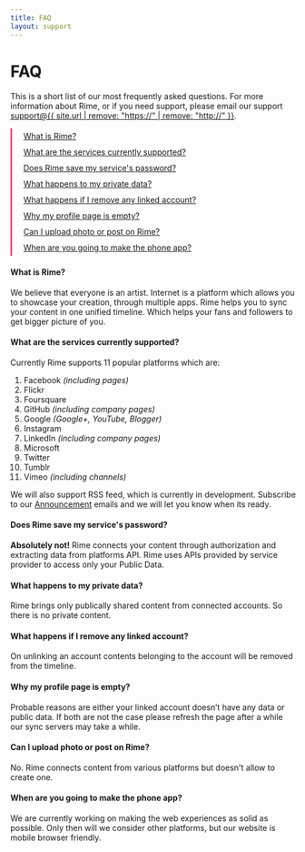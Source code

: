 ```yaml
---
title: FAQ
layout: support
---
```


<h1 class="mdl-typography--font-light">FAQ</h1>

<p>This is a short list of our most frequently asked questions. For more information
about Rime, or if you need support, please email our
support <a href="mailto:support@{{ site.url | remove: "https://"  | remove: "http://" }}">support@{{ site.url | remove: "https://"  | remove: "http://" }}</a>.</p>

<style type="text/css">
    .docs-toc ul {
         list-style-type: none; 
    }
    .docs-toc ul {
        border-left: solid 3px rgb(255,64,129);
        padding-left: 20px;
        line-height: 28px;
    }
</style>

<div class="docs-toc">
    <ul>
        <li><a href="#what-is-rime">What is Rime?</a></li>
        <li><a href="#what-are-the-services-currently-supported">What are the services currently supported?</a></li>
        <li><a href="#does-rime-save-my-services-password">Does Rime save my service's password?</a></li>
        <li><a href="#what-happens-to-my-private-data">What happens to my private data?</a></li>
        <li><a href="#what-happens-if-i-remove-any-linked-account">What happens if I remove any linked account?</a></li>
        <li><a href="#why-my-profile-page-is-empty">Why my profile page is empty?</a></li>
        <li><a href="#can-i-upload-photo-or-post-on-rime">Can I upload photo or post on Rime?</a></li>
        <li><a href="#when-are-you-going-to-make-the-phone-app">When are you going to make the phone app?</a></li>
    </ul>
</div>


<h4 id="what-is-rime">What is Rime?</h4>

<p>We believe that everyone is an artist. Internet is a platform which allows you to
showcase your creation, through multiple apps. Rime
helps you to sync your content in one unified timeline. Which helps your fans and
followers to get bigger picture of you.</p>

<h4 id="what-are-the-services-currently-supported">What are the services currently supported?</h4>

<p>Currently Rime supports 11 popular platforms
which are:
</p>

<ol>
    <li>Facebook <em>(including pages)</em></li>
    <li>Flickr</li>
    <li>Foursquare</li>
    <li>GitHub <em>(including company pages)</em></li>
    <li>Google <em>(Google+, YouTube, Blogger)</em></li>
    <li>Instagram</li>
    <li>LinkedIn <em>(including company pages)</em></li>
    <li>Microsoft</li>
    <li>Twitter</li>
    <li>Tumblr</li>
    <li>Vimeo <em>(including channels)</em></li>
</ol>

<p>We will also support RSS feed, which is currently in development. Subscribe to our
<a href="settings/notifications">Announcement</a> emails and we will
let you know when its ready.</p>

<h4 id="does-rime-save-my-services-password">Does Rime save my service's password?</h4>

<p><strong>Absolutely not!</strong> Rime connects
your content through authorization and extracting data from platforms API.
Rime uses APIs provided by service provider to
access only your Public Data.</p>

<h4 id="what-happens-to-my-private-data">What happens to my private data?</h4>

<p>Rime brings only publically shared content from
connected accounts. So there is no private content.</p>

<h4 id="what-happens-if-i-remove-any-linked-account">What happens if I remove any linked account?</h4>

<p>On unlinking an account contents belonging to the account will be removed from the
timeline.</p>

<h4 id="why-my-profile-page-is-empty">Why my profile page is empty?</h4>

<p>Probable reasons are either your linked account doesn&rsquo;t have any data or
public data. If both are not the case please refresh the page after a while our sync
servers may take a while.</p>

<h4 id="can-i-upload-photo-or-post-on-rime">Can I upload photo or post on Rime?</h4>

<p>No. Rime connects content from various platforms
but doesn't allow to create one.</p>

<h4 id="when-are-you-going-to-make-the-phone-app">When are you going to make the phone app?</h4>

<p>We are currently working on making the web experiences as solid as possible. Only
then will we consider other platforms, but our website is mobile browser friendly.</p>